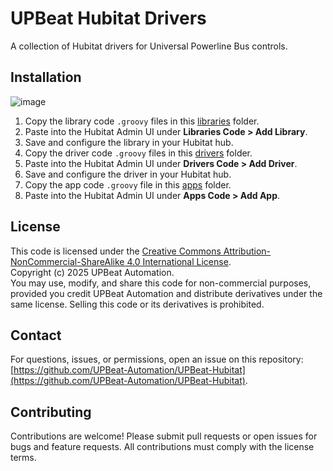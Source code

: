 # UPBeat Hubitat Drivers

A collection of Hubitat drivers for Universal Powerline Bus controls.

## Installation

![image](https://github.com/user-attachments/assets/62ee0eab-e789-42c8-bf2b-d561ad5a8850)

1. Copy the library code `.groovy` files in this [libraries](libraries) folder.
2. Paste into the Hubitat Admin UI under **Libraries Code > Add Library**.
3. Save and configure the library in your Hubitat hub.
4. Copy the driver code `.groovy` files in this [drivers](drivers) folder.
5. Paste into the Hubitat Admin UI under **Drivers Code > Add Driver**.
6. Save and configure the driver in your Hubitat hub.
7. Copy the app code `.groovy` file in this [apps](apps) folder.
8. Paste into the Hubitat Admin UI under **Apps Code > Add App**.

## License
This code is licensed under the [Creative Commons Attribution-NonCommercial-ShareAlike 4.0 International License](http://creativecommons.org/licenses/by-nc-sa/4.0/).  
Copyright (c) 2025 UPBeat Automation.  
You may use, modify, and share this code for non-commercial purposes, provided you credit UPBeat Automation and distribute derivatives under the same license. Selling this code or its derivatives is prohibited.

## Contact
For questions, issues, or permissions, open an issue on this repository: [https://github.com/UPBeat-Automation/UPBeat-Hubitat](https://github.com/UPBeat-Automation/UPBeat-Hubitat).

## Contributing
Contributions are welcome! Please submit pull requests or open issues for bugs and feature requests. All contributions must comply with the license terms.
